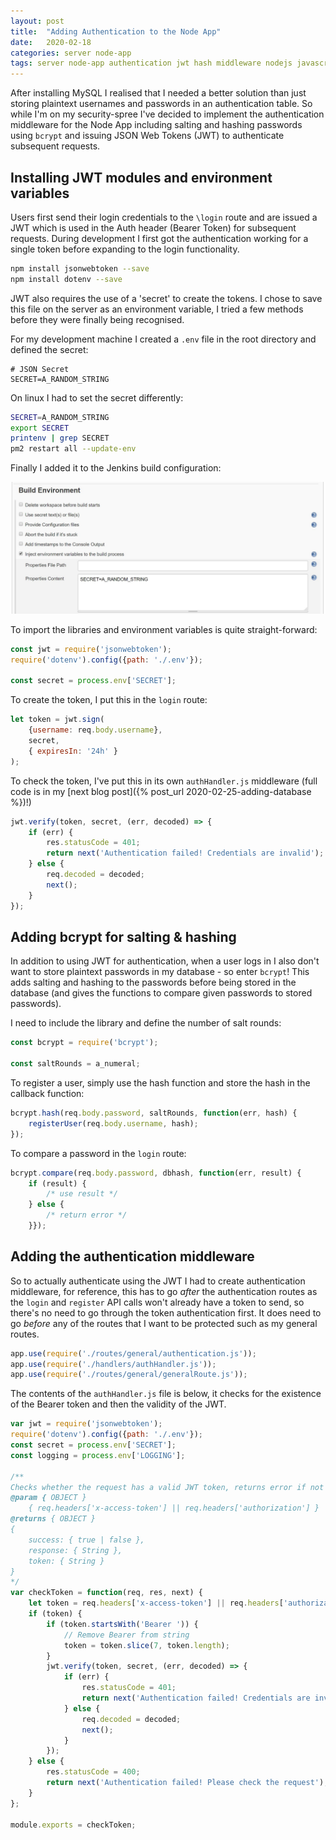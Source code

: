 ```yaml
---
layout: post
title:  "Adding Authentication to the Node App"
date:   2020-02-18
categories: server node-app
tags: server node-app authentication jwt hash middleware nodejs javascript
---
```


After installing MySQL I realised that I needed a better solution than just storing plaintext usernames and passwords in an authentication table. So while I'm on my security-spree I've decided to implement the authentication middleware for the Node App including salting and hashing passwords using `bcrypt` and issuing JSON Web Tokens (JWT) to authenticate subsequent requests.

<!--more-->

## Installing JWT modules and environment variables

Users first send their login credentials to the `\login` route and are issued a JWT which is used in the Auth header (Bearer Token) for subsequent requests. During development I first got the authentication working for a single token before expanding to the login functionality.

```sh
npm install jsonwebtoken --save
npm install dotenv --save
```

JWT also requires the use of a 'secret' to create the tokens. I chose to save this file on the server as an environment variable, I tried a few methods before they were finally being recognised.

For my development machine I created a `.env` file in the root directory and defined the secret:
```env
# JSON Secret
SECRET=A_RANDOM_STRING
```

On linux I had to set the secret differently:

```sh
SECRET=A_RANDOM_STRING
export SECRET
printenv | grep SECRET
pm2 restart all --update-env
```

Finally I added it to the Jenkins build configuration:

![Build Environment](/images/server/12_jwt_secret_jenkins.JPG)

To import the libraries and environment variables is quite straight-forward:

```javascript
const jwt = require('jsonwebtoken');
require('dotenv').config({path: './.env'});

const secret = process.env['SECRET'];
```

To create the token, I put this in the `login` route:

```javascript
let token = jwt.sign(
    {username: req.body.username},
    secret,
    { expiresIn: '24h' }
);
```

To check the token, I've put this in its own `authHandler.js` middleware (full code is in my [next blog post]({% post_url 2020-02-25-adding-database %})!)

```javascript
jwt.verify(token, secret, (err, decoded) => {
    if (err) {
        res.statusCode = 401;
        return next('Authentication failed! Credentials are invalid');
    } else {
        req.decoded = decoded;
        next();
    }
});
```

## Adding bcrypt for salting & hashing

In addition to using JWT for authentication, when a user logs in I also don't want to store plaintext passwords in my database - so enter `bcrypt`! This adds salting and hashing to the passwords before being stored in the database (and gives the functions to compare given passwords to stored passwords).

I need to include the library and define the number of salt rounds:

```javascript
const bcrypt = require('bcrypt');

const saltRounds = a_numeral;
```

To register a user, simply use the hash function and store the hash in the callback function:

```javascript
bcrypt.hash(req.body.password, saltRounds, function(err, hash) {
    registerUser(req.body.username, hash);
});
```

To compare a password in the `login` route:

```javascript
bcrypt.compare(req.body.password, dbhash, function(err, result) {  
    if (result) {
        /* use result */ 
    } else {
        /* return error */
    }});
```

## Adding the authentication middleware

So to actually authenticate using the JWT I had to create authentication middleware, for reference, this has to go _after_ the authentication routes as the `login` and `register` API calls won't already have a token to send, so there's no need to go through the token authentication first. It does need to go _before_ any of the routes that I want to be protected such as my general routes.

```javascript
app.use(require('./routes/general/authentication.js'));
app.use(require('./handlers/authHandler.js'));
app.use(require('./routes/general/generalRoute.js'));
```

The contents of the `authHandler.js` file is below, it checks for the existence of the Bearer token and then the validity of the JWT.

```javascript
var jwt = require('jsonwebtoken');
require('dotenv').config({path: './.env'});
const secret = process.env['SECRET'];
const logging = process.env['LOGGING'];

/**
Checks whether the request has a valid JWT token, returns error if not
@param { OBJECT }
    { req.headers['x-access-token'] || req.headers['authorization'] }
@returns { OBJECT } 
{ 
    success: { true | false },
    response: { String },
    token: { String }
}
*/
var checkToken = function(req, res, next) {
    let token = req.headers['x-access-token'] || req.headers['authorization'];
    if (token) {
        if (token.startsWith('Bearer ')) {
            // Remove Bearer from string
            token = token.slice(7, token.length);
        }
        jwt.verify(token, secret, (err, decoded) => {
            if (err) {
                res.statusCode = 401;
                return next('Authentication failed! Credentials are invalid');
            } else {
                req.decoded = decoded;
                next();
            }
        });
    } else {
        res.statusCode = 400;
        return next('Authentication failed! Please check the request');
    }
};

module.exports = checkToken;
```
